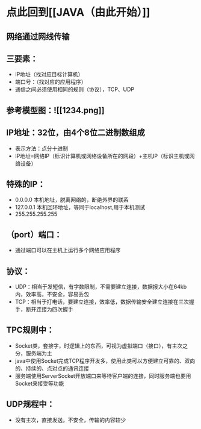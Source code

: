 # 点此回到[[JAVA（由此开始）]]

## 网络通过网线传输

## 三要素：
- IP地址（找对应目标计算机）
- 端口号：（找对应的应用程序）
- 通信之间必须使用相同的规则（协议），TCP、UDP

## 参考模型图：![[1234.png]]

## IP地址：32位，由4个8位二进制数组成
- 表示方法：点分十进制
- IP地址=网络IP（标识计算机或网络设备所在的网段）+主机IP（标识主机或网络设备）

## 特殊的IP：
- 0.0.0.0  本机地址，脱离网络的，断绝外界的联系
- 127.0.0.1   本机回环地址，等同于localhost,用于本机测试
- 255.255.255.255

## （port）端口：
- 通过端口可以在主机上运行多个网络应用程序

## 协议：
- UDP：相当于发短信，有字数限制，不需要建立连接，数据报大小在64kb内，效率高，不安全，容易丢包
- TCP：相当于打电话，要建立连接，效率低，数据传输安全建立连接在三次握手，断开连接为四次握手

## TPC规则中：
- Socket类，套接字，时逻辑上的东西，可视为虚拟端口（接口），有主次之分，服务端为主
- java中使用Socket完成TCP程序开发多，使用此类可以方便建立可靠的、双向的、持续的、点对点的通讯连接
- 服务端使用ServerSocket开放端口来等待客户端的连接，同时服务端也要用Socket来接受等功能

## UDP规程中：
- 没有主次，直接发送，不安全，传输的内容较少
